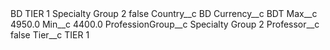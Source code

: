 <?xml version="1.0" encoding="UTF-8"?>
<CustomMetadata xmlns="http://soap.sforce.com/2006/04/metadata" xmlns:xsi="http://www.w3.org/2001/XMLSchema-instance" xmlns:xsd="http://www.w3.org/2001/XMLSchema">
    <label>BD TIER 1 Specialty Group 2</label>
    <protected>false</protected>
    <values>
        <field>Country__c</field>
        <value xsi:type="xsd:string">BD</value>
    </values>
    <values>
        <field>Currency__c</field>
        <value xsi:type="xsd:string">BDT</value>
    </values>
    <values>
        <field>Max__c</field>
        <value xsi:type="xsd:double">4950.0</value>
    </values>
    <values>
        <field>Min__c</field>
        <value xsi:type="xsd:double">4400.0</value>
    </values>
    <values>
        <field>ProfessionGroup__c</field>
        <value xsi:type="xsd:string">Specialty Group 2</value>
    </values>
    <values>
        <field>Professor__c</field>
        <value xsi:type="xsd:boolean">false</value>
    </values>
    <values>
        <field>Tier__c</field>
        <value xsi:type="xsd:string">TIER 1</value>
    </values>
</CustomMetadata>
